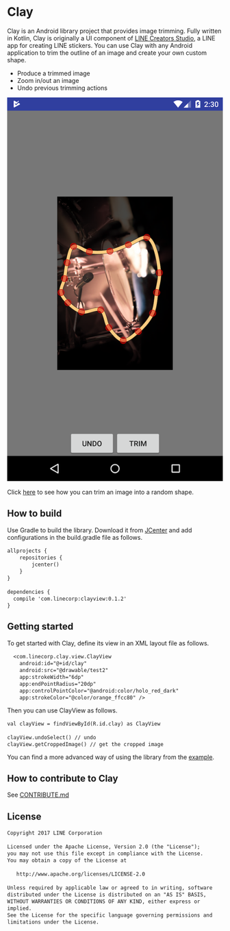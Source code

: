 # Clay

Clay is an Android library project that provides image trimming. Fully written in Kotlin, Clay is originally a UI component of [LINE Creators Studio](https://creator.line.me/en/studio/), a LINE app for creating LINE stickers. You can use Clay with any Android application to trim the outline of an image and create your own custom shape.

* Produce a trimmed image
* Zoom in/out an image
* Undo previous trimming actions

![](https://github.com/line/clay/blob/master/screenshot/screenshot.png)

Click [here](https://github.com/line/clay/blob/master/screenshot/example.gif) to see how you can trim an image into a random shape.

## How to build

Use Gradle to build the library. Download it from [JCenter](https://bintray.com/bintray/jcenter) and add configurations in the build.gradle file as follows.

```
allprojects {
    repositories {
        jcenter()
    }
}

dependencies {
  compile 'com.linecorp:clayview:0.1.2'
}
```

## Getting started

To get started with Clay, define its view in an XML layout file as follows.

```
  <com.linecorp.clay.view.ClayView
    android:id="@+id/clay"
    android:src="@drawable/test2"
    app:strokeWidth="6dp"
    app:endPointRadius="20dp"
    app:controlPointColor="@android:color/holo_red_dark"
    app:strokeColor="@color/orange_ffcc80" />
```

Then you can use ClayView as follows.

```
val clayView = findViewById(R.id.clay) as ClayView

clayView.undoSelect() // undo
clayView.getCroppedImage() // get the cropped image

```

You can find a more advanced way of using the library from the [example](https://github.com/line/clay/tree/master/app).

## How to contribute to Clay

See [CONTRIBUTE.md](CONTRIBUTE.md)

## License

```
Copyright 2017 LINE Corporation

Licensed under the Apache License, Version 2.0 (the "License");
you may not use this file except in compliance with the License.
You may obtain a copy of the License at

   http://www.apache.org/licenses/LICENSE-2.0

Unless required by applicable law or agreed to in writing, software
distributed under the License is distributed on an "AS IS" BASIS,
WITHOUT WARRANTIES OR CONDITIONS OF ANY KIND, either express or implied.
See the License for the specific language governing permissions and
limitations under the License.
```
